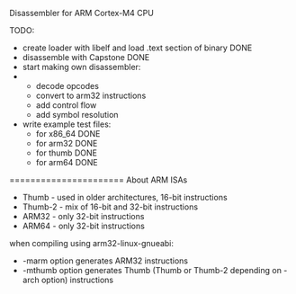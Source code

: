 Disassembler for ARM Cortex-M4 CPU

TODO:
- create loader with libelf and load .text section of binary  DONE
- disassemble with Capstone   DONE
- start making own disassembler:
- - decode opcodes
  - convert to arm32 instructions
  - add control flow
  - add symbol resolution
- write example test files:
  - for x86_64    DONE
  - for arm32     DONE
  - for thumb     DONE
  - for arm64     DONE


======================
About ARM ISAs

- Thumb - used in older architectures, 16-bit instructions
- Thumb-2 - mix of 16-bit and 32-bit instructions
- ARM32 - only 32-bit instructions
- ARM64 - only 32-bit instructions

when compiling using arm32-linux-gnueabi:
- -marm option generates ARM32 instructions
- -mthumb option generates Thumb (Thumb or Thumb-2 depending on -arch option) instructions
